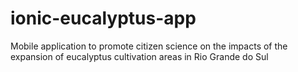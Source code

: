 # ionic-eucalyptus-app
Mobile application to promote citizen science on the impacts of the expansion of eucalyptus cultivation areas in Rio Grande do Sul
